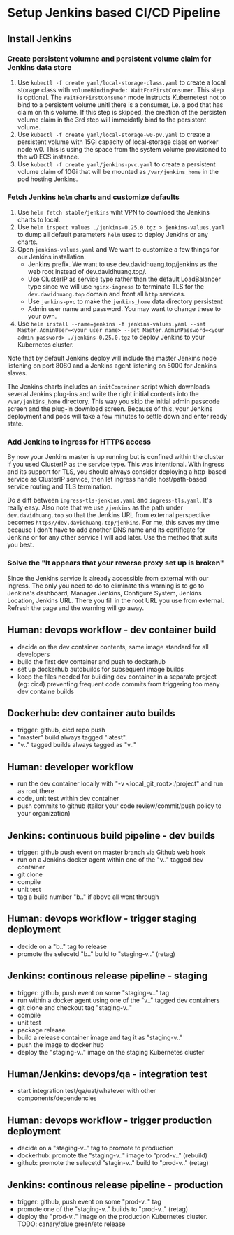 # Setup Jenkins based CI/CD Pipeline

## 
## Install Jenkins

### Create persistent volumne and persistent volume claim for Jenkins data store

1. Use `kubectl -f create yaml/local-storage-class.yaml` to create a local storage class with `volumeBindingMode: WaitForFirstConsumer`. This step is optional. The `WaitForFirstConsumer` mode instructs Kubernetest not to bind to a persistent volume unitl there is a consumer, i.e. a pod that has claim on this volume. If this step is skipped, the creation of the persisten volume claim in the 3rd step will immeidatly bind to the persistent volume.
2. Use `kubectl -f create yaml/local-storage-w0-pv.yaml` to create a persistent volume with 15Gi capacity of local-storage class on worker node w0. This is using the space from the system volume provisioned to the w0 ECS instance. 
3. Use `kubectl -f create yaml/jenkins-pvc.yaml` to create a persistent volume claim of 10Gi that will be mounted as `/var/jenkins_home` in the pod hosting Jenkins. 

### Fetch Jenkins `helm` charts and customize defaults

1. Use `helm fetch stable/jenkins` wiht VPN to download the Jenkins charts to local.
2. Use `helm inspect values ./jenkins-0.25.0.tgz > jenkins-values.yaml` to dump all default parameters `helm` uses to deploy Jenkins or any charts. 
3. Open `jenkins-values.yaml` and We want to customize a few things for our Jenkins installation. 
   - Jenkins prefix. We want to use dev.davidhuang.top/jenkins as the web root instead of dev.davidhuang.top/.
   - Use ClusterIP as service type rather than the default LoadBalancer type since we will use `nginx-ingress` to terminate TLS for the `dev.davidhuang.top` domain and front all `http` services.
   - Use `jenkins-pvc` to make the `jenkins_home` data directory persistent
   - Admin user name and password. You may want to change these to your own.
4. Use `helm install --name=jenkins -f jenkins-values.yaml --set Master.AdminUser=<your user name> --set Master.AdminPassword=<your admin password> ./jenkins-0.25.0.tgz` to deploy Jenkins to your Kubernetes cluster.

Note that by default Jenkins deploy will include the master Jenkins node listening on port 8080 and a Jenkins agent listening on 5000 for Jenkins slaves.

The Jenkins charts includes an `initContainer` script which downloads several Jenkins plug-ins and write the right initial contents into the `/var/jenkins_home` directory. This way you skip the initial admin passcode screen and the plug-in download screen. Because of this, your Jenkins deployment and pods will take a few minutes to settle down and enter ready state. 

### Add Jenkins to ingress for HTTPS access

By now your Jenkins master is up running but is confined within the cluster if you used ClusterIP as the service type. This was intentional. With ingress and its support for TLS, you should always consider deploying a http-based service as ClusterIP service, then let ingress handle host/path-based service routing and TLS termination. 

Do a diff between `ingress-tls-jenkins.yaml` and `ingress-tls.yaml`. It's really easy. Also note that we use `/jenkins` as the path under `dev.davidhuang.top` so that the Jenkins URL from external perspective becomes `https//dev.davidhuang.top/jenkins`. For me, this saves my time because I don't have to add another DNS name and its certificate for Jenkins or for any other service I will add later. Use the method that suits you best. 

### Solve the "It appears that your reverse proxy set up is broken"

Since the Jenkins service is already accessible from external with our ingress. The only you need to do to eliminate this warning is to go to Jenkins's dashboard, Manager Jenkins, Configure System, Jenkins Location, Jenkins URL. There you fill in the root URL you use from external. Refresh the page and the warning will go away.


## Human: devops workflow - dev container build
- decide on the dev container contents, same image standard for all developers
- build the first dev container and push to dockerhub
- set up dockerhub autobuilds for subsequent image builds
- keep the files needed for building dev container in a separate project (eg: cicd) preventing frequent code commits from triggering too many dev containe builds

## Dockerhub: dev container auto builds
- trigger: github, cicd repo push
- "master" build always tagged "latest". 
- "v.." tagged builds always tagged as "v.."

## Human: developer workflow
- run the dev container locally with "-v <local_git_root>:/project" and run as root there
- code, unit test within dev container 
- push commits to github (tailor your code review/commit/push policy to your organization) 

## Jenkins: continuous build pipeline - dev builds
- trigger: github push event on master branch via Github web hook
- run on a Jenkins docker agent within one of the  "v.." tagged dev container
- git clone
- compile
- unit test
- tag a build number "b.." if above all went through

## Human: devops workflow - trigger staging deployment
- decide on a "b.." tag to release
- promote the selecetd "b.." build to "staging-v.." (retag)

## Jenkins: continous release pipeline - staging
- trigger: github, push event on some "staging-v.." tag
- run within a docker agent using one of the  "v.." tagged dev containers
- git clone and checkout tag "staging-v.."
- compile
- unit test
- package release
- build a release container image and tag it as "staging-v.."
- push the image to docker hub
- deploy the "staging-v.." image on the staging Kubernetes cluster

## Human/Jenkins: devops/qa - integration test
- start integration test/qa/uat/whatever with other components/dependencies

## Human: devops workflow - trigger production deployment
- decide on a "staging-v.." tag to promote to production
- dockerhub: promote the "staging-v.." image to "prod-v.." (rebuild)
- github: promote the selecetd "stagin-v.." build to "prod-v.." (retag)

## Jenkins: continous release pipeline - production
- trigger: github, push event on some "prod-v.." tag
- promote one of the "staging-v.." builds to "prod-v.." (retag) 
- deploy the "prod-v.." image on the production Kubernetes cluster. TODO: canary/blue green/etc release

